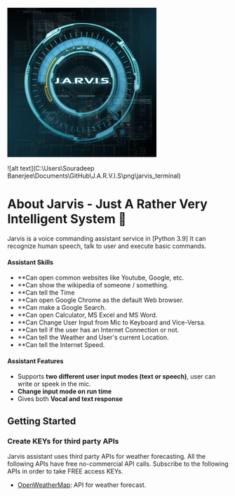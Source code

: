 ![alt text](https://github.com/Souradeep1101/J.A.R.V.I.S/blob/main/png/J.A.R.V.I.S.%20Logo.png)

![alt text](C:\Users\Souradeep Banerjee\Documents\GitHub\J.A.R.V.I.S\png\jarvis_terminal)

# About Jarvis - Just A Rather Very Intelligent System 🧠
Jarvis is a voice commanding assistant service in [Python 3.9]
It can recognize human speech, talk to user and execute basic commands.

#### Assistant Skills 
*   **Can open common websites like Youtube, Google, etc.
*   **Can show the wikipedia of someone / something.
*   **Can tell the Time
*   **Can open Google Chrome as the default Web browser.
*   **Can make a Google Search.
*   **Can open Calculator, MS Excel and MS Word.
*   **Can Change User Input from Mic to Keyboard and Vice-Versa.
*   **Can tell if the user has an Internet Connection or not.
*   **Can tell the Weather and User's current Location.
*   **Can tell the Internet Speed.

#### Assistant Features
*   Supports **two different user input modes (text or speech)**, user can write or speek in the mic.
*   **Change input mode on run time**
*   Gives both **Vocal and text response**

## Getting Started
### Create KEYs for third party APIs
Jarvis assistant uses third party APIs for weather forecasting.
All the following APIs have free no-commercial API calls. Subscribe to the following APIs in order to take FREE access KEYs.
*   [OpenWeatherMap](https://openweathermap.org/appid): API for weather forecast.
 
